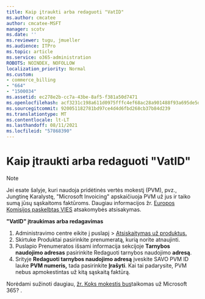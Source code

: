 ```yaml
---
title: Kaip įtraukti arba redaguoti "VatID"
ms.author: cmcatee
author: cmcatee-MSFT
manager: scotv
ms.date: ''
ms.reviewer: tugu, jmueller
ms.audience: ITPro
ms.topic: article
ms.service: o365-administration
ROBOTS: NOINDEX, NOFOLLOW
localization_priority: Normal
ms.custom:
- commerce_billing
- "664"
- "1500034"
ms.assetid: ec278e2b-cc7a-43be-8af5-f381a50d7471
ms.openlocfilehash: acf3231c198a611d0975fffc4ef68ac28a901488f93a695de5d8f19bebf80f25
ms.sourcegitcommit: 920051182781bd97ce4d4d6fbd268cb37b84d239
ms.translationtype: MT
ms.contentlocale: lt-LT
ms.lasthandoff: 08/11/2021
ms.locfileid: "57868390"
---
```

# <a name="how-to-add-or-edit-a-vatid"></a>Kaip įtraukti arba redaguoti "VatID"

> [!NOTE]
> Jei esate šalyje, kuri naudoja pridėtinės vertės mokestį (PVM), pvz., Jungtinę Karalystę, "Microsoft Invoicing" apskaičiuoja PVM už jus ir taiko sumą jūsų sąskaitoms faktūroms. Daugiau informacijos žr. [Europos Komisijos paskelbtas VIES](https://go.microsoft.com/fwlink/p/?LinkID=841741) atsakomybės atsisakymas.

**"VatID" įtraukimas arba redagavimas**

1. Administravimo centre eikite į  puslapį \> [Atsiskaitymas už produktus.](https://go.microsoft.com/fwlink/p/?linkid=842054)
2. Skirtuke  Produktai pasirinkite prenumeratą, kurią norite atnaujinti.
3. Puslapio Prenumeratos išsami informacija sekcijoje **Tarnybos naudojimo adresas** pasirinkite Redaguoti tarnybos naudojimo **adresą**.
4. Srityje **Redaguoti tarnybos naudojimo adresą** įveskite SAVO PVM ID lauke **PVM numeris,** tada pasirinkite **Įrašyti**. Kai tai padarysite, PVM nebus apmokestintas už kitą sąskaitą faktūrą.

Norėdami sužinoti daugiau, [žr. Koks mokestis bus](https://docs.microsoft.com/microsoft-365/commerce/billing-and-payments/tax-information#what-tax-will-i-be-charged)taikomas už Microsoft 365? .